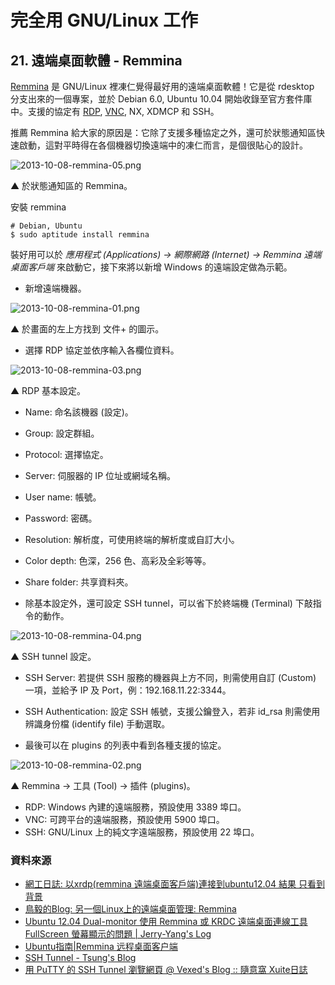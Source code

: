 # 完全用 GNU/Linux 工作

## 21. 遠端桌面軟體 - Remmina

[Remmina](http://en.wikipedia.org/wiki/Remmina) 是 GNU/Linux 裡凍仁覺得最好用的遠端桌面軟體！它是從 rdesktop 分支出來的一個專案，並於 Debian 6.0, Ubuntu 10.04 開始收錄至官方套件庫中。支援的協定有 [RDP](http://zh.wikipedia.org/wiki/%E9%81%A0%E7%AB%AF%E6%A1%8C%E9%9D%A2%E5%8D%94%E5%AE%9A), [VNC](http://zh.wikipedia.org/wiki/VNC), NX, XDMCP 和 SSH。

推薦 Remmina 給大家的原因是：它除了支援多種協定之外，還可於狀態通知區快速啟動，這對平時得在各個機器切換遠端中的凍仁而言，是個很貼心的設計。

![2013-10-08-remmina-05.png](https://lh3.googleusercontent.com/-SyBKRsKWW70/UlQgiIVK9XI/AAAAAAAAV3o/EytWxFq9zEE/s800/2013-10-08-remmina-05.png)

▲ 於狀態通知區的 Remmina。

安裝 remmina

    # Debian, Ubuntu
	$ sudo aptitude install remmina 

裝好用可以於 *應用程式 (Applications) → 網際網路 (Internet) → Remmina 遠端桌面客戶端* 來啟動它，接下來將以新增 Windows 的遠端設定做為示範。

- 新增遠端機器。

 ![2013-10-08-remmina-01.png](https://lh5.googleusercontent.com/-F0iA4vVX5rg/UlQbJgVqAgI/AAAAAAAAV24/5Oe9qE_XLDY/s800/2013-10-08-remmina-01.png)

 ▲ 於畫面的左上方找到 文件+ 的圖示。

- 選擇 RDP 協定並依序輸入各欄位資料。

 ![2013-10-08-remmina-03.png](https://lh4.googleusercontent.com/-3C91aT-X00A/UlQbJmMpjyI/AAAAAAAAV3A/rs3FrT5rzIA/s800/2013-10-08-remmina-03.png)

 ▲ RDP 基本設定。

 - Name: 命名該機器 (設定)。
 - Group: 設定群組。
 - Protocol: 選擇協定。
 - Server: 伺服器的 IP 位址或網域名稱。
 - User name: 帳號。
 - Password: 密碼。
 - Resolution: 解析度，可使用終端的解析度或自訂大小。
 - Color depth: 色深，256 色、高彩及全彩等等。
 - Share folder: 共享資料夾。

- 除基本設定外，還可設定 SSH tunnel，可以省下於終端機 (Terminal) 下敲指令的動作。

 ![2013-10-08-remmina-04.png](https://lh5.googleusercontent.com/-HsbS-zY-JSY/UlQbKAdsPqI/AAAAAAAAV28/itjViktylT8/s800/2013-10-08-remmina-04.png)

 ▲ SSH tunnel 設定。

 - SSH Server: 若提供 SSH 服務的機器與上方不同，則需使用自訂 (Custom) 一項，並給予 IP 及 Port，例：192.168.11.22:3344。
 - SSH Authentication: 設定 SSH 帳號，支援公鑰登入，若非 id_rsa 則需使用辨識身份檔 (identify file) 手動選取。

- 最後可以在 plugins 的列表中看到各種支援的協定。

 ![2013-10-08-remmina-02.png](https://lh6.googleusercontent.com/-ZgY6f8FMq0g/UlQbJn5HHDI/AAAAAAAAV2s/f5TpvgfSd6U/s800/2013-10-08-remmina-02.png)

 ▲ Remmina → 工具 (Tool) → 插件 (plugins)。

 - RDP: Windows 內建的遠端服務，預設使用 3389 埠口。
 - VNC: 可跨平台的遠端服務，預設使用 5900 埠口。
 - SSH: GNU/Linux 上的純文字遠端服務，預設使用 22 埠口。

### 資料來源

- [網工日誌: 以xrdp(remmina 遠端桌面客戶端)連接到ubuntu12.04 結果 只看到背景](http://dn2esinfo.blogspot.tw/2013/08/xrdpremmina-ubuntu1204.html)
- [鳥毅的Blog: 另一個Linux上的遠端桌面管理: Remmina](http://blog.tenyi.com/2013/02/linux-remmina.html)
- [Ubuntu 12.04 Dual-monitor 使用 Remmina 或 KRDC 遠端桌面連線工具 FullScreen 螢幕顯示的問題 | Jerry-Yang's Log](http://jerry2yang.wordpress.com/2012/05/31/ubuntu-12-04-dual-monitor-%E4%BD%BF%E7%94%A8-remmina-%E6%88%96-krdc-%E9%81%A0%E7%AB%AF%E6%A1%8C%E9%9D%A2%E9%80%A3%E7%B7%9A%E5%B7%A5%E5%85%B7-fullscreen-%E8%9E%A2%E5%B9%95%E9%A1%AF%E7%A4%BA%E7%9A%84/)
- [Ubuntu指南|Remmina 远程桌面客户端](http://teliute.org/linux/TeUbt/lesson49/lesson49.html)
- [SSH Tunnel - Tsung's Blog](http://blog.longwin.com.tw/2005/08/ssh_tunnel_setup_mysql/)
- [用 PuTTY 的 SSH Tunnel 瀏覽網頁 @ Vexed's Blog :: 隨意窩 Xuite日誌](http://blog.xuite.net/vexed/tech/22157888-%E7%94%A8+PuTTY+%E7%9A%84+SSH+Tunnel+%E7%80%8F%E8%A6%BD%E7%B6%B2%E9%A0%81)

